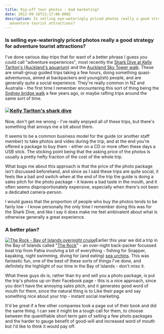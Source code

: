 ```yaml
---
title: Rip-off tour photos - bad marketing?
date: 2012-09-16T21:17:00.000Z
description: Is selling eye-wateringly priced photos really a good strategy for
  adventure tourist attractions?
---
```

### Is selling eye-wateringly priced photos really a good strategy for adventure tourist attractions?

I've done various day-trips that for want of a better phrase I guess you could call "adventure experiences", most recently the [Shark Dive at Kelly Tarlton's (Auckland's aquarium)](http://www.kellytarltons.co.nz/explore/animal-adventures/shark-dive/) and the [Auckland Sky Tower walk](http://www.skywalk.co.nz/). These are small-group guided trips taking a few hours, doing something quasi-adventurous, aimed at backpackers and young(ish) people, and are generally quite a social experience. They're really common in NZ and Australia - the first time I remember encountering this sort of thing being the [Sydney bridge walk](http://www.bridgeclimb.com/) a few years ago, or maybe rafting trips around the same sort of time.

### [![Kelly Tarlton's shark dive](/img/kelly_tarltons_shark.jpg)](http://www.flickr.com/photos/therefromhere/7987314605/)

Now, don't get me wrong - I've really enjoyed all of these trips, but there's something that annoys me a bit about them.

It seems to be a common business model for the guide (or another staff member) to take photos and video during the trip, and at the end you're offered a package to buy them - either on a CD or more often these days a USB stick. The sticking point being that the asking price of the photos is usually a pretty hefty fraction of the cost of the whole trip.

What bugs me about this approach is that the price of the photo package isn't discussed beforehand, and since as I said these trips are quite social, it feels like a bait and switch when at the end of the trip the guide is doing a sales pitch for the photo package - it leaves a bad taste in the mouth, and it often seems disproportionately expensive, especially when there's not been a dedicated camera-person.

I would guess that the proportion of people who buy the photos tends to be fairly low - I know personally the only time I remember doing this was for the Shark Dive, and like I say it does make me feel ambivalent about what is otherwise generally a great experience.

### A better plan?

[![The Rock - Bay of Islands overnight cruise](/img/bay_of_islands_the_rock_logo-300x300.jpg)](https://www.facebook.com/rocktheboatnz)Earlier this year we did a trip in the Bay of Islands called "[The Rock](https://www.facebook.com/rocktheboatnz)" - an over-night back-packer focussed boat trip from Pahia involving a bit of everything - fishing for Snapper, kayaking, night swimming, diving for (and eating) [sea urchins](http://en.wikipedia.org/wiki/Kina_(animal)). This was fantastic fun, one of the best of these sorts of things I've done, and definitely the highlight of our time in the Bay of Islands - don't miss it.

What these guys do is, rather than try and sell you a photo package, is put the trip's photos up on their Facebook page - this is a nice approach, since you don't have the annoying sales pitch, and it generates good word of mouth for them, since the natural thing is to Like their page and say something nice about your trip - instant social marketing.

It'd be great if a few other companies took a page out of their book and did the same thing. I can see it might be a tough call for them, to choose between the quantifiable short term gain of selling a few photo packages and the harder to gauge benefit of good-will and increased word of mouth but I'd like to think it would pay off.